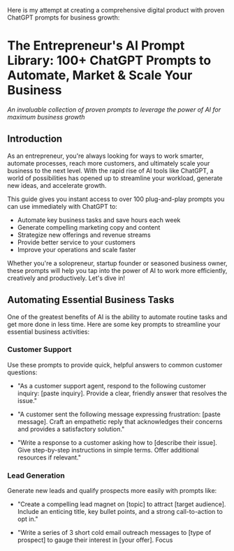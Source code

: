 Here is my attempt at creating a comprehensive digital product with proven ChatGPT prompts for business growth:

# The Entrepreneur's AI Prompt Library: 100+ ChatGPT Prompts to Automate, Market & Scale Your Business 

*An invaluable collection of proven prompts to leverage the power of AI for maximum business growth*

## Introduction
As an entrepreneur, you're always looking for ways to work smarter, automate processes, reach more customers, and ultimately scale your business to the next level. With the rapid rise of AI tools like ChatGPT, a world of possibilities has opened up to streamline your workload, generate new ideas, and accelerate growth.

This guide gives you instant access to over 100 plug-and-play prompts you can use immediately with ChatGPT to:
- Automate key business tasks and save hours each week 
- Generate compelling marketing copy and content
- Strategize new offerings and revenue streams
- Provide better service to your customers
- Improve your operations and scale faster

Whether you're a solopreneur, startup founder or seasoned business owner, these prompts will help you tap into the power of AI to work more efficiently, creatively and productively. Let's dive in!

## Automating Essential Business Tasks
One of the greatest benefits of AI is the ability to automate routine tasks and get more done in less time. Here are some key prompts to streamline your essential business activities:

### Customer Support 
Use these prompts to provide quick, helpful answers to common customer questions:

- "As a customer support agent, respond to the following customer inquiry: [paste inquiry]. Provide a clear, friendly answer that resolves the issue."

- "A customer sent the following message expressing frustration: [paste message]. Craft an empathetic reply that acknowledges their concerns and provides a satisfactory solution."

- "Write a response to a customer asking how to [describe their issue]. Give step-by-step instructions in simple terms. Offer additional resources if relevant."

### Lead Generation
Generate new leads and qualify prospects more easily with prompts like:

- "Create a compelling lead magnet on [topic] to attract [target audience]. Include an enticing title, key bullet points, and a strong call-to-action to opt in."

- "Write a series of 3 short cold email outreach messages to [type of prospect] to gauge their interest in [your offer]. Focus